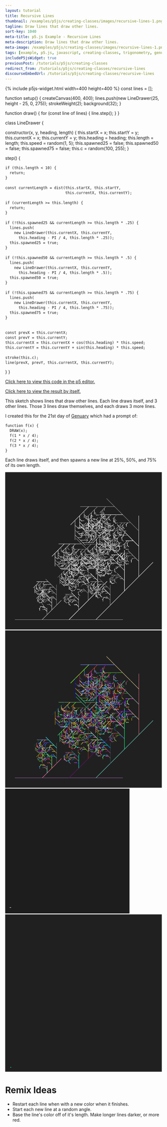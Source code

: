 ```yaml
---
layout: tutorial
title: Recursive Lines
thumbnail: /examples/p5js/creating-classes/images/recursive-lines-1.png
tagline: Draw lines that draw other lines.
sort-key: 1040
meta-title: p5.js Example - Recursive Lines
meta-description: Draw lines that draw other lines.
meta-image: /examples/p5js/creating-classes/images/recursive-lines-1.png
tags: [example, p5.js, javascript, creating-classes, trigonometry, genuary]
includeP5jsWidget: true
previousPost: /tutorials/p5js/creating-classes
redirect_from: /tutorials/p5js/creating-classes/recursive-lines
discourseEmbedUrl: /tutorials/p5js/creating-classes/recursive-lines
---
```


{% include p5js-widget.html width=400 height=400 %}
const lines = [];

function setup() {
  createCanvas(400, 400);
  lines.push(new LineDrawer(25, height - 25, 0, 275));
  strokeWeight(2);
  background(32);
}

function draw() {
  for (const line of lines) {
    line.step();
  }
}

class LineDrawer {

  constructor(x, y, heading, length) {
    this.startX = x;
    this.startY = y;
    this.currentX = x;
    this.currentY = y;
    this.heading = heading;
    this.length = length;
    this.speed = random(1, 5);
    this.spawned25 = false;
    this.spawned50 = false;
    this.spawned75 = false;
    this.c = random(100, 255);
  }

  step() {

    if (this.length < 10) {
      return;
    }

    const currentLength = dist(this.startX, this.startY,
                               this.currentX, this.currentY);

    if (currentLength >= this.length) {
      return;
    }

    if (!this.spawned25 && currentLength >= this.length * .25) {
      lines.push(
        new LineDrawer(this.currentX, this.currentY,
          this.heading - PI / 4, this.length * .25));
      this.spawned25 = true;
    }

    if (!this.spawned50 && currentLength >= this.length * .5) {
      lines.push(
        new LineDrawer(this.currentX, this.currentY,
          this.heading - PI / 4, this.length * .5));
      this.spawned50 = true;
    }

    if (!this.spawned75 && currentLength >= this.length * .75) {
      lines.push(
        new LineDrawer(this.currentX, this.currentY,
          this.heading - PI / 4, this.length * .75));
      this.spawned75 = true;
    }


    const prevX = this.currentX;
    const prevY = this.currentY;
    this.currentX = this.currentX + cos(this.heading) * this.speed;
    this.currentY = this.currentY + sin(this.heading) * this.speed;

    stroke(this.c);
    line(prevX, prevY, this.currentX, this.currentY);
  }
}
</script>

[Click here to view this code in the p5 editor.](https://editor.p5js.org/KevinWorkman/sketches/09uOivsQN)

[Click here to view the result by itself.](https://editor.p5js.org/KevinWorkman/present/09uOivsQN)

This sketch shows lines that draw other lines. Each line draws itself, and 3 other lines. Those 3 lines draw themselves, and each draws 3 more lines.

I created this for the 21st day of [Genuary](https://genuary2021.github.io/) which had a prompt of:

```
function f(x) {
  DRAW(x);
  f(1 * x / 4);
  f(2 * x / 4);
  f(3 * x / 4);
}
```

Each line draws itself, and then spawns a new line at 25%, 50%, and 75% of its own length.

![recursive lines](/examples/p5js/creating-classes/images/recursive-lines-6.png)
![recursive lines](/examples/p5js/creating-classes/images/recursive-lines-5.png)
![recursive lines](/examples/p5js/creating-classes/images/recursive-lines-4.gif)
![recursive lines](/examples/p5js/creating-classes/images/recursive-lines-2.gif)

# Remix Ideas

- Restart each line when with a new color when it finishes.
- Start each new line at a random angle.
- Base the line's color off of it's length. Make longer lines darker, or more red.
